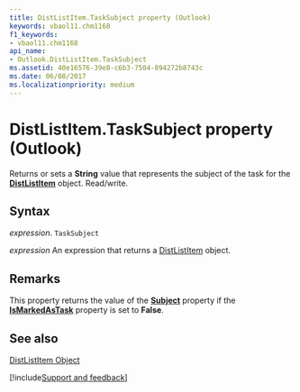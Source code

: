 ```yaml
---
title: DistListItem.TaskSubject property (Outlook)
keywords: vbaol11.chm1168
f1_keywords:
- vbaol11.chm1168
api_name:
- Outlook.DistListItem.TaskSubject
ms.assetid: 40e16576-39e8-c6b3-7504-894272b8743c
ms.date: 06/08/2017
ms.localizationpriority: medium
---
```



# DistListItem.TaskSubject property (Outlook)

Returns or sets a **String** value that represents the subject of the task for the **[DistListItem](Outlook.DistListItem.md)** object. Read/write.


## Syntax

_expression_. `TaskSubject`

 _expression_ An expression that returns a [DistListItem](Outlook.DistListItem.md) object.


## Remarks

This property returns the value of the **[Subject](Outlook.DistListItem.Subject.md)** property if the **[IsMarkedAsTask](Outlook.DistListItem.IsMarkedAsTask.md)** property is set to **False**.


## See also


[DistListItem Object](Outlook.DistListItem.md)

[!include[Support and feedback](~/includes/feedback-boilerplate.md)]